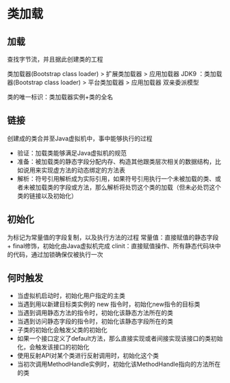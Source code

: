 # 类加载

## 加载
查找字节流，并且据此创建类的工程

类加载器(Bootstrap class loader) > 扩展类加载器 > 应用加载器
JDK9 ：类加载器(Bootstrap class loader) > 平台类加载器 > 应用加载器
双亲委派模型

类的唯一标识：类加载器实例+类的全名

## 链接
创建成的类合并至Java虚拟机中，事中能够执行的过程
* 验证：加载类能够满足Java虚拟机的规范
* 准备：被加载类的静态字段分配内存、构造其他跟类层次相关的数据结构，比如说用来实现虚方法的动态绑定的方法表
* 解析：符号引用解析成为实际引用，如果符号引用执行一个未被加载的类、或者未被加载类的字段或方法，那么解析将处罚这个类的加载（但未必处罚这个类的链接以及初始化）

## 初始化
为标记为常量值的字段复制，以及执行<clinit>方法的过程
常量值：直接赋值的静态字段 + final修饰，初始化由Java虚拟机完成
clinit：直接赋值操作、所有静态代码块中的代码，通过加锁确保仅被执行一次

## 何时触发
* 当虚拟机启动时，初始化用户指定的主类
* 当遇到用以新建目标类实例的 new 指令时，初始化new指令的目标类
* 当遇到调用静态方法的指令时，初始化该静态方法所在的类
* 当遇到访问静态字段的指令时，初始化该静态字段所在的类
* 子类的初始化会触发父类的初始化
* 如果一个接口定义了default方法，那么直接实现或者间接实现该接口的类初始化，会触发该接口的初始化
* 使用反射API对某个类进行反射调用时，初始化这个类
* 当初次调用MethodHandle实例时，初始化该MethodHandle指向的方法所在的类
